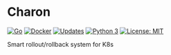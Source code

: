 # Charon

[![Go](https://img.shields.io/github/go-mod/go-version/f0m41h4u7/Charon?filename=deployer%2Fgo.mod)](https://github.com/f0m41h4u7/Charon/blob/master/deployer/go.mod)
[![Docker](https://img.shields.io/docker/v/f0m41h4u7/deployer?sort=date)](https://hub.docker.com/repository/docker/f0m41h4u7/deployer)
[![Updates](https://pyup.io/repos/github/f0m41h4u7/Charon/shield.svg)](https://pyup.io/repos/github/f0m41h4u7/Charon/)
[![Python 3](https://pyup.io/repos/github/f0m41h4u7/Charon/python-3-shield.svg)](https://pyup.io/repos/github/f0m41h4u7/Charon/)
[![License: MIT](https://img.shields.io/badge/License-MIT-blue.svg)](https://opensource.org/licenses/MIT)

Smart rollout/rollback system for K8s
